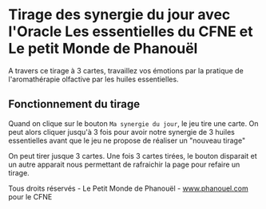 # Tirage des synergie du jour avec l'Oracle Les essentielles du CFNE et Le petit Monde de Phanouël

A travers ce tirage à 3 cartes, travaillez vos émotions par la pratique de l'aromathérapie olfactive par les huiles essentielles.

## Fonctionnement du tirage

Quand on clique sur le bouton `Ma synergie du jour`, le jeu tire une carte. On peut alors cliquer jusqu'à 3 fois pour avoir notre synergie de 3 huiles essentielles avant que le jeu ne propose de réaliser un "nouveau tirage"

On peut tirer jusque 3 cartes. Une fois 3 cartes tirées, le bouton disparait et un autre apparait nous permettant de rafraichir la page pour refaire un tirage.

Tous droits réservés - Le Petit Monde de Phanouël - www.phanouel.com pour le CFNE
#
